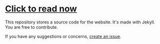 # [Click to read now](http://monsquazz.github.io/TFC-Guide/)

This repository stores a source code for the website. It's made with Jekyll. You are free to contribute.

If you have any suggestions or concerns, [create an issue](https://github.com/Monsquazz/TFC-Guide/issues/new).
